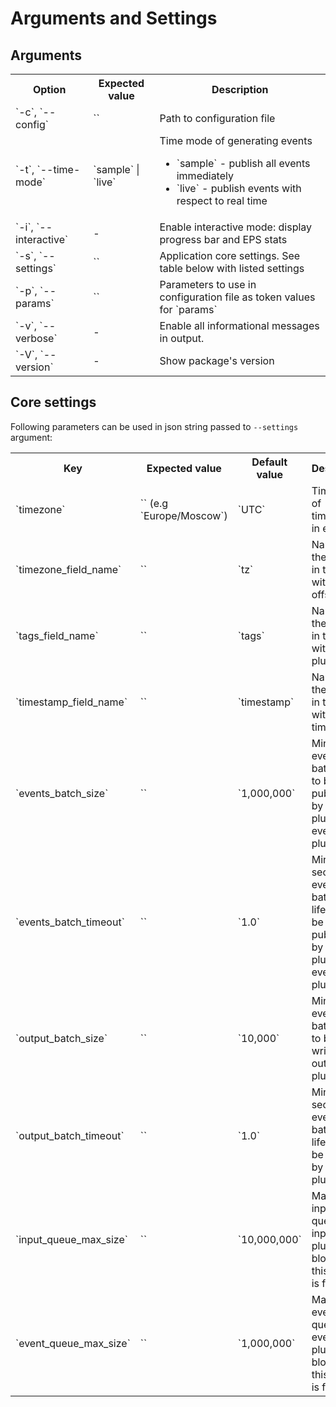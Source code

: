 # Arguments and Settings

## Arguments
<table>
    <th>Option</th>
    <th>Expected value</th>
    <th>Description</th>
    <tr>
        <td>`-c`, `--config`</td>
        <td>`<filepath>`</td>
        <td>Path to configuration file</td>
    </tr>
    <tr>
        <td>`-t`, `--time-mode`</td>
        <td>`sample` | `live`</td>
        <td>
            Time mode of generating events
            <ul>
                <li>`sample` - publish all events immediately</li>
                <li>`live` - publish events with respect to real time</li>
            </ul>
        </td>
    </tr>
    <tr>
        <td>`-i`, `--interactive`</td>
        <td>-</td>
        <td>Enable interactive mode: display progress bar and EPS stats</td>
    </tr>
    <tr>
        <td>`-s`, `--settings`</td>
        <td>`<plain json>`</td>
        <td>Application core settings. See table below with listed settings</td>
    </tr>
    <tr>
        <td>`-p`, `--params`</td>
        <td>`<plain json>`</td>
        <td>Parameters to use in configuration file as token values for `params`</td>
    </tr>
    <tr>
        <td>`-v`, `--verbose`</td>
        <td>-</td>
        <td>Enable all informational messages in output.</td>
    </tr>
        <tr>
        <td>`-V`, `--version`</td>
        <td>-</td>
        <td>Show package's version</td>
    </tr>
</table>

## Core settings
Following parameters can be used in json string passed to `--settings` argument:

<table>
    <th>Key</th>
    <th>Expected value</th>
    <th>Default value</th>
    <th>Description</th>
    <tr>
        <td>`timezone`</td>
        <td>`<timezone>` (e.g `Europe/Moscow`)</td>
        <td>`UTC`</td>
        <td>Time zone of timestamps in events</td>
    </tr>
    <tr>
        <td>`timezone_field_name`</td>
        <td>`<str>`</td>
        <td>`tz`</td>
        <td>Name of the variable in template with zone offset</td>
    </tr>
    <tr>
        <td>`tags_field_name`</td>
        <td>`<str>`</td>
        <td>`tags`</td>
        <td>Name of the variable in template with input plugin tags</td>
    </tr>
    <tr>
        <td>`timestamp_field_name`</td>
        <td>`<str>`</td>
        <td>`timestamp`</td>
        <td>Name of the variable in template with timestamp</td>
    </tr>
    <tr>
        <td>`events_batch_size`</td>
        <td>`<int>`</td>
        <td>`1,000,000`</td>
        <td>Minimal events batch size to be published by input plugin to event plugin</td>
    </tr>
    <tr>
        <td>`events_batch_timeout`</td>
        <td>`<float>`</td>
        <td>`1.0`</td>
        <td>Minimal seconds of events batch lifetime to be published by input plugin to event plugin</td>
    </tr>
    <tr>
        <td>`output_batch_size`</td>
        <td>`<int>`</td>
        <td>`10,000`</td>
        <td>Minimal events batch size to be written by output plugin</td>
    </tr>
    <tr>
        <td>`output_batch_timeout`</td>
        <td>`<float>`</td>
        <td>`1.0`</td>
        <td>Minimal seconds of events batch lifetime to be written by output plugin</td>
    </tr>
    <tr>
        <td>`input_queue_max_size`</td>
        <td>`<int>`</td>
        <td>`10,000,000`</td>
        <td>Max size of input queue, input plugins are blocked if this queue is full</td>
    </tr>
    <tr>
        <td>`event_queue_max_size`</td>
        <td>`<int>`</td>
        <td>`1,000,000`</td>
        <td>Max size of event queue, event plugin is blocked if this queue is full</td>
    </tr>
</table>
